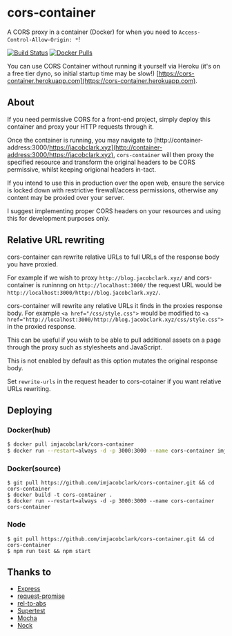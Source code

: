 # cors-container

A CORS proxy in a container (Docker) for when you need to `Access-Control-Allow-Origin: *`! 

[![Build Status](https://travis-ci.org/imjacobclark/cors-container.svg)](https://travis-ci.org/imjacobclark/cors-container)
[![Docker Pulls](https://img.shields.io/docker/pulls/imjacobclark/cors-container.svg)](https://hub.docker.com/r/imjacobclark/cors-container/)

You can use CORS Container without running it yourself via Heroku (it's on a free tier dyno, so initial startup time may be slow!) [https://cors-container.herokuapp.com](https://cors-container.herokuapp.com).

## About

If you need permissive CORS for a front-end project, simply deploy this container and proxy your HTTP requests through it.

Once the container is running, you may navigate to [http://container-address:3000/https://jacobclark.xyz](http://container-address:3000/https://jacobclark.xyz), `cors-container` will then proxy the specified resource and transform the original headers to be CORS permissive, whilst keeping origional headers in-tact.

If you intend to use this in production over the open web, ensure the service is locked down with restrictive firewall/access permissions, otherwise any content may be proxied over your server.

I suggest implementing proper CORS headers on your resources and using this for development purposes only.

## Relative URL rewriting 

cors-container can rewrite relative URLs to full URLs of the response body you have proxied. 

For example if we wish to proxy `http://blog.jacobclark.xyz/` and cors-container is runinnng on `http://localhost:3000/` the request URL would be `http://localhost:3000/http://blog.jacobclark.xyz/`.

cors-container will rewrite any relative URLs it finds in the proxies response body. For example `<a href="/css/style.css">` would be modified to `<a href="http://localhost:3000/http://blog.jacobclark.xyz/css/style.css">` in the proxied response.

This can be useful if you wish to be able to pull additional assets on a page through the proxy such as stylesheets and JavaScript. 

This is not enabled by default as this option mutates the original response body. 

Set `rewrite-urls` in the request header to cors-cotainer if you want relative URLs rewriting.

## Deploying

### Docker(hub)

```bash
$ docker pull imjacobclark/cors-container
$ docker run --restart=always -d -p 3000:3000 --name cors-container imjacobclark/cors-container
```

### Docker(source)

```shell
$ git pull https://github.com/imjacobclark/cors-container.git && cd cors-container
$ docker build -t cors-container .
$ docker run --restart=always -d -p 3000:3000 --name cors-container cors-container
```

### Node

```shell
$ git pull https://github.com/imjacobclark/cors-container.git && cd cors-container
$ npm run test && npm start
```

## Thanks to

* [Express](http://expressjs.com/)
* [request-promise](https://github.com/request/request-promise)
* [rel-to-abs](https://github.com/auth0/rel-to-abs)
* [Supertest](https://github.com/visionmedia/supertest)
* [Mocha](http://mochajs.org/)
* [Nock](https://github.com/pgte/nock)
